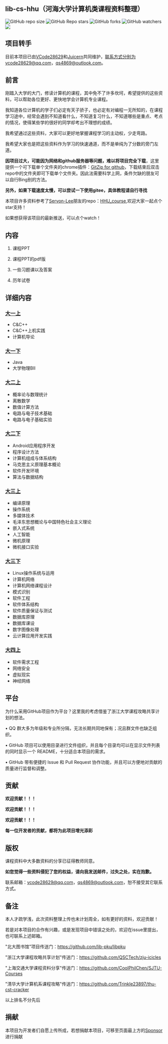 lib-cs-hhu（河海大学计算机类课程资料整理）
-----
![GitHub repo size](https://img.shields.io/github/repo-size/Juicern/lib-cs-hhu)  ![GitHub Repo stars](https://img.shields.io/github/stars/Juicern/lib-cs-hhu?style=flat)  ![GitHub forks](https://img.shields.io/github/forks/Juicern/lib-cs-hhu?style=flat)  ![GitHub watchers](https://img.shields.io/github/watchers/Juicern/lib-cs-hhu?style=flat)  [![](https://img.shields.io/badge/LeetCode-Juicern-{#00FF00}.svg)](https://leetcode-cn.com/u/juicern)


项目转手
----
目前本项目已由[VCode28629](https://github.com/VCode28629)和[Juicern](https://github.com/Ricky-Chu)共同维护，联系方式分别为vcode28629@qq.com，qs4869@outlook.com。


前言
----
刚踏入大学的大门，修读计算机的课程，其中免不了许多坎坷，希望提供的这些资料，可以帮助各位更好、更快地学会计算机专业课程。

我知道各位计算机的学子们必定有天子骄子，也必定有对编程一无所知的，在课程学习途中，经常会遇到不知道看什么，不知道复习什么，不知道哪些是重点、考点的情况，使得某些学的很好的同学却考出不理想的成绩。

我希望通过这些资料，大家可以更好地掌握课程学习的主动权，少走弯路。

我希望大家也是把这些资料作为学习的快速通道，而不是单纯为了分数的旁门左道。

**因项目过大，可能因为网络和github服务器等问题，难以将项目完全下载**，这里提供一个可下载单个文件夹的chrome插件：[GitZip for github](https://chrome.google.com/webstore/detail/gitzip-for-github/ffabmkklhbepgcgfonabamgnfafbdlkn/related)，下载结束后双击repo中的文件夹即可下载单个文件夹。因此法需要科学上网，条件欠缺的朋友可以自行Bing别的方法。

**另外，如果下载速度太慢，可以尝试一下使用gitee，具体教程请自行寻找**

本项目许多资料参考了[Servon-Lee](https://github.com/Servon-Lee)朋友的repo：[HHU_course](https://github.com/Servon-Lee/HHU_course),欢迎大家一起点个star支持！

如果想获得该项目的最新推送，可以点个watch！

内容
------
1. 课程PPT

2. 课程PPT的pdf版

3. 一些习题课以及答案

4. 历年试卷

## 详细内容

### [大一上](https://github.com/Juicern/lib-cs-hhu/tree/master/%E5%A4%A7%E4%B8%80%E4%B8%8A)

* C&C++
* C&C++上机实践
* 计算机导论

### [大一下](https://github.com/Juicern/lib-cs-hhu/tree/master/%E5%A4%A7%E4%B8%80%E4%B8%8B)

* Java
* 大学物理BII

### [大二上](https://github.com/Juicern/lib-cs-hhu/tree/master/%E5%A4%A7%E4%BA%8C%E4%B8%8A)

* 概率论与数理统计
* 离散数学
* 数值计算方法
* 电路与电子技术基础
* 电路与电子基础实验

### [大二下](https://github.com/Juicern/lib-cs-hhu/tree/master/%E5%A4%A7%E4%BA%8C%E4%B8%8B)

* Android应用程序开发
* 程序设计方法
* 计算机组成与体系结构
* 马克思主义原理基本概论
* 软件开发环境
* 算法与数据结构

### [大三上](https://github.com/Juicern/lib-cs-hhu/tree/master/%E5%A4%A7%E4%B8%89%E4%B8%8A)

* 编译原理
* 操作系统
* 多媒体技术
* 毛泽东思想概论与中国特色社会主义理论
* 嵌入式系统
* 人工智能
* 微机原理
* 微机接口实验

### [大三下](https://github.com/Juicern/lib-cs-hhu/tree/master/%E5%A4%A7%E4%B8%89%E4%B8%8B)

* Linux操作系统与运用
* 计算机网络
* 计算机网络课程设计
* 模式识别
* 软件工程
* 软件体系结构
* 软件质量保证与测试
* 数据库原理
* 数据库课设
* 数字图像处理
* 云计算应用开发实践

### [大四上](https://github.com/Juicern/lib-cs-hhu/tree/master/%E5%A4%A7%E5%9B%9B%E4%B8%8A)

* 软件需求工程
* 网络安全
* 虚拟现实
* 神经网络

平台
-------

为什么采用GitHub项目作为平台？这里我的考虑借鉴了浙江大学课程攻略共享计划的想法。

• QQ 群大多为年级和专业所分隔，无法长期共同地保有；况且群文件也缺乏组织。

• GitHub 项目可以使用目录进行文件组织，并且每个目录均可以在显示文件列表的同时显示一个 README，十分适合本项目的需求。

• GitHub 带有便捷的 Issue 和 Pull Request 协作功能，并且可以方便地对贡献的质量进行监督和调整。

贡献
------
**欢迎贡献！！！**

**欢迎贡献！！！**

**欢迎贡献！！！**

**每一位开发者的贡献，都将为此项目增光添彩**

版权
------
课程资料中大多数资料的分享已征得教师同意。

**如您觉得一些资料侵犯了您的权益，请向我发送邮件，过失之处，实在抱歉。**

联系邮箱：vcode28629@qq.com，qs4869@outlook.com，恕不接受其它联系方式。

备注
------
本人才疏学浅，此次资料整理上传也未计划周全，如有更好的资料，欢迎贡献！

若是对本项目的合作有兴趣，或是发现项目中错误之处的，欢迎在issue里提出，也可联系上述邮箱。


"北大图书馆"项目传送门：https://github.com/lib-pku/libpku

"浙江大学课程攻略共享计划"传送门：https://github.com/QSCTech/zju-icicles

"上海交通大学课程资料分享"传送门：https://github.com/CoolPhilChen/SJTU-Courses

"清华大学计算机系课程攻略"传送门：https://github.com/Trinkle23897/thu-cst-cracker

以上排名不分先后

## 捐献

本项目为开发者们自愿上传所成，若想捐献本项目，可移至页面最上方的[Sponsor](https://github.com/Juicern/lib-cs-hhu/blob/master/Donate/alipay.jpg)进行捐献
